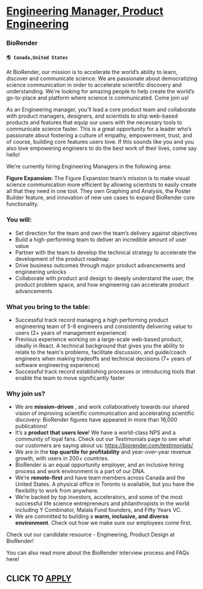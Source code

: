 # [Engineering Manager, Product Engineering](https://www.remotewlb.com/apply/engineering-manager-product-engineering)  
### BioRender  
#### `🌎 Canada,United States`  

At BioRender, our mission is to accelerate the world’s ability to learn, discover and communicate science. We are passionate about democratizing science communication in order to accelerate scientific discovery and understanding. We're looking for amazing people to help create the world’s go-to-place and platform where science is communicated. Come join us!

As an Engineering manager, you’ll lead a core product team and collaborate with product managers, designers, and scientists to ship web-based products and features that equip our users with the necessary tools to communicate science faster. This is a great opportunity for a leader who’s passionate about fostering a culture of empathy, empowerment, trust, and of course, building core features users love. If this sounds like you and you also love empowering engineers to do the best work of their lives, come say hello!

We’re currently hiring Engineering Managers in the following area:

 **Figure Expansion:** The Figure Expansion team’s mission is to make visual science communication more efficient by allowing scientists to easily create all that they need in one tool. They own Graphing and Analysis, the Poster Builder feature, and innovation of new use cases to expand BioRender core functionality.

### You will:

  * Set direction for the team and own the team’s delivery against objectives
  * Build a high-performing team to deliver an incredible amount of user value
  * Partner with the team to develop the technical strategy to accelerate the development of the product roadmap
  * Drive business outcomes through major product advancements and engineering unlocks
  * Collaborate with product and design to deeply understand the user, the product problem space, and how engineering can accelerate product advancements

### What you bring to the table:

  * Successful track record managing a high performing product engineering team of 5-8 engineers and consistently delivering value to users (2+ years of management experience)
  * Previous experience working on a large-scale web-based product, ideally in React. A technical background that gives you the ability to relate to the team's problems, facilitate discussion, and guide/coach engineers when making tradeoffs and technical decisions (7+ years of software engineering experience)
  * Successful track record establishing processes or introducing tools that enable the team to move significantly faster

### Why join us?

  * We are **mission-driven** , and work collaboratively towards our shared vision of improving scientific communication and accelerating scientific discovery: BioRender figures have appeared in more than 16,000 publications! 
  * It’s a **product that users love**! We have a world-class NPS and a community of loyal fans. Check out our Testimonials page to see what our customers are saying about us: https://biorender.com/testimonials/ 
  * We are in the **top quartile for profitability** and year-over-year revenue growth, with users in 200+ countries.
  * BioRender is an equal opportunity employer, and an inclusive hiring process and work environment is a part of our DNA. 
  * We’re **remote-first** and have team members across Canada and the United States. A physical office in Toronto is available, but you have the flexibility to work from anywhere. 
  * We’re backed by top investors, accelerators, and some of the most successful life science entrepreneurs and philanthropists in the world including Y Combinator, Malala Fund founders, and Fifty Years VC. 
  * We are committed to building a **warm, inclusive, and diverse environment**. Check out how we make sure our employees come first.

Check out our candidate resource - Engineering, Product Design at BioRender!

You can also read more about the BioRender interview process and FAQs here!

  
## CLICK TO [APPLY](https://www.remotewlb.com/apply/engineering-manager-product-engineering)

